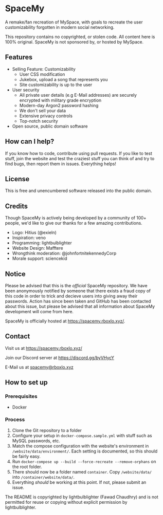 # SpaceMy
A remake/fan recreation of MySpace, with goals to recreate the user customizability forgotten in modern social networking.

This repository contains no copyrighted, or stolen code. All content here is 100% original. SpaceMy is not sponsored by, or hosted by MySpace.

## Features
- Selling Feature: Customizability
    - User CSS modification
    - Jukebox, upload a song that represents you
    - Site customizability is up to the user
- User security
    - All private user details (e.g E-Mail addresses) are securely encrypted with military grade encryption
    - Modern-day Argon2 password hashing
    - We don't sell your data
    - Extensive privacy controls
    - Top-notch security
- Open source, public domain software

## How can I help?
If you know how to code, contribute using pull requests. If you like to test stuff, join the website and test the craziest stuff you can think of and try to find bugs, then report them in issues. Everything helps!

## License
This is free and unencumbered software released into the public domain.

## Credits
Though SpaceMy is actively being developed by a community of 100+ people, we'd like to give our thanks for a few amazing contributions.

- Logo: Hitius (@exieln)
- Inspiration: veno
- Programming: lightbulblighter
- Website Design: Mafftere
- Wrongthink moderation: @johnfortnitekennedyCorp
- Morale support: sciencekid

## Notice
Please be advised that this is the *official* SpaceMy repository. We have been anonymously notified by someone that there exists a fraud copy of this code in order to trick and decieve users into giving away their passwords. Action has since been taken and GitHub has been contacted about this issue, but please be advised that all information about SpaceMy development will come from here.

SpaceMy is officially hosted at https://spacemy.rboxlo.xyz/.

## Contact
Visit us at https://spacemy.rboxlo.xyz/

Join our Discord server at https://discord.gg/byVHycY

E-Mail us at spacemy@rboxlo.xyz

## How to set up
### Prerequisites
- Docker

### Process
1. Clone the Git repository to a folder
2. Configure your setup in `docker-compose.sample.yml` with stuff such as MySQL passwords, etc.
3. Match the compose configuration with the website's environment in `/website/data/environment/`. Each setting is documented, so this should be fairly easy.
4. Run `docker-compose up --build --force-recreate --remove-orphans` on the root folder.
5. There should now be a folder named `container`. Copy `/website/data/` into `/container/website/data/`.
6. Everything *should* be working at this point. If not, please submit an issue.

The README is copyrighted by lightbulblighter (Fawad Chaudhry) and is not permitted for reuse or copying without explicit permission by lightbulblighter.
